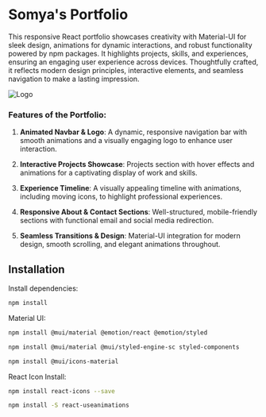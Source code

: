 # Somya's Portfolio 

This responsive React portfolio showcases creativity with Material-UI for sleek design, animations for dynamic interactions, and robust functionality powered by npm packages. It highlights projects, skills, and experiences, ensuring an engaging user experience across devices. Thoughtfully crafted, it reflects modern design principles, interactive elements, and seamless navigation to make a lasting impression.


![Logo](https://drive.google.com/uc?export=view&id=1n4HxaeMorJGPMq9UsGDR4bWLcVSQaVjt)






### Features of the Portfolio:  

1. **Animated Navbar & Logo**: A dynamic, responsive navigation bar with smooth animations and a visually engaging logo to enhance user interaction.  

2. **Interactive Projects Showcase**: Projects section with hover effects and animations for a captivating display of work and skills.  

3. **Experience Timeline**: A visually appealing timeline with animations, including moving icons, to highlight professional experiences.  

4. **Responsive About & Contact Sections**: Well-structured, mobile-friendly sections with functional email and social media redirection.  

5. **Seamless Transitions & Design**: Material-UI integration for modern design, smooth scrolling, and elegant animations throughout.  
## Installation

Install dependencies:

```bash
npm install 

```
Material UI:
  
```bash
npm install @mui/material @emotion/react @emotion/styled

npm install @mui/material @mui/styled-engine-sc styled-components

npm install @mui/icons-material
```

React Icon Install:
   
```bash
npm install react-icons --save

npm install -S react-useanimations
```

